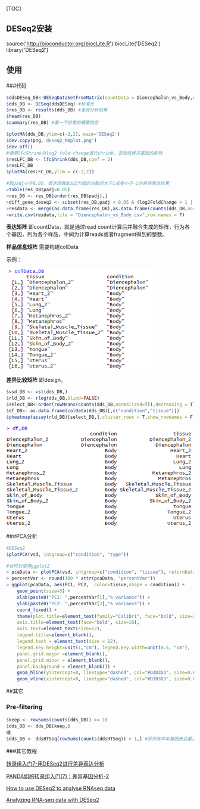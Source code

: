 [TOC]

## DESeq2安装
source('http://bioconductor.org/biocLite.R')
biocLite('DESeq2')
library('DESeq2')
## 使用
 
###代码
```R
$ddsDESeq_DB<-DESeqDataSetFromMatrix(countData = Diencephalon_vs_Body,colData = colData_DB,design = ~condition) #构建dds矩阵，~在R里面用于构建公式对象，~左边为因变量，右边为自变量
$dds_DB <- DESeq(ddsDESeq) #标准化
$res_DB <- results(dds_DB) #差异分析结果
$head(res_DB)
$summary(res_DB) #看一下结果的概要信息
```
```R
$plotMA(dds_DB,ylim=c(-2,2)，main='DESeq2')
$dev.copy(png,'deseq2_MAplot.png')
$dev.off()
#使用lfcShrink对log2 fold change进行shrink，去除低拷贝基因的影响
$resLFC_DB <- lfcShrink(dds_DB,coef = 2)
$resLFC_DB
$plotMA(resLFC_DB,ylim = c(-2,2))
```
```R
#取padj小于0.05，表达倍数取以2为低的对数后大于1或者小于-1的差异表达结果
>table(res_DB$padj<0.05)
>res_DB <- res_DB[order(res_DB$padj),]
>diff_gene_deseq2 <- subset(res_DB,padj < 0.05 & (log2FoldChange > 1 | log2FoldChange < -1))
>resdata <- merge(as.data.frame(res_DB),as.data.frame(counts(dds_DB,normalize = TRUE)),by = "row.names",sort = FALSE)
>write.csv(resdata,file = "Diencephalon_vs_Body.csv",row.names = F)
```

**表达矩阵** 即countData，就是通过read count计算后并融合生成的矩阵，行为各个基因，列为各个样品，中间为计算reads或者fragment得到的整数。

**样品信息矩阵** 需要构建colData

示例：

![](2018-04-13-16-41-19.png)

**差异比较矩阵** 即design。

```R
$vsd_DB <- vst(dds_DB,)
$rld_DB <- rlog(dds_DB,blind=FALSE)
$select_DB<-order(rowMeans(counts(dds_DB,normalized=T)),decreasing = T)[1:50]
$df_DB<- as.data.frame(colData(dds_DB)[,c("condition","tissue")])
$pheatmap(assay(rld_DB)[select_DB,],cluster_rows = T,show_rownames = F,cluster_cols = F,annotation_col = df_DB,main = "Diencephalon_vs_Body_Heatmap")
```
![](2018-04-14-23-21-41.png)

###PCA分析
```R
#DESeq2
$plotPCA(vsd, intgroup=c("condition", "type"))
```

```R
#也可以使用ggplot2
> pcaData <- plotPCA(vsd, intgroup=c("condition", "tissue"), returnData=TRUE)
> percentVar <- round(100 * attr(pcaData, "percentVar"))
> ggplot(pcaData, aes(PC1, PC2,  color=tissue,shape = condition)) +
    geom_point(size=3) +
    xlab(paste0("PC1: ",percentVar[1],"% variance")) +
    ylab(paste0("PC2: ",percentVar[2],"% variance")) + 
    coord_fixed() + 
    theme(plot.title=element_text(family="Calibri", face="bold", size=20, hjust=0.5),
    axis.title=element_text(face="bold", size=10),
    axis.text=element_text(size=12),
    legend.title=element_blank(),
    legend.text = element_text(size = 12),
    legend.key.height=unit(1,"cm"), legend.key.width=unit(0.5, "cm"),
    panel.grid.major =element_blank(), 
    panel.grid.minor = element_blank(),
    panel.background = element_blank()) + 
    geom_hline(yintercept=0, linetype="dashed", col="#D3D3D3", size=0.8) + 
    geom_vline(xintercept=0, linetype="dashed", col="#D3D3D3", size=0.8)
```

##其它
### Pre-filtering
```R
$keep <- rowSums(counts(dds_DB)) >= 10
$dds_DB <- dds_DB[keep,]
或
$dds_DB <- ddsHTSeq[rowSums(counts(ddsHTSeq)) > 1,] #将所有样本基因表达量之和小于0的基因过滤掉
```

###其它教程

[转录组入门7-用DESeq2进行差异表达分析](https://zhuanlan.zhihu.com/p/30350531)

[PANDA姐的转录组入门(7)：差异基因分析-2](https://mp.weixin.qq.com/s?__biz=MzIwNTEwMTUyOQ%3D%3D&idx=1&mid=2649694735&sn=5ad87d24643c08ab945288e086da4359)

[How to use DESeq2 to analyse RNAseq data](https://dwheelerau.com/2014/02/17/how-to-use-deseq2-to-analyse-rnaseq-data/)

[Analyzing RNA-seq data with DESeq2](https://bioconductor.org/packages/release/bioc/vignettes/DESeq2/inst/doc/DESeq2.html#pre-filtering
)

